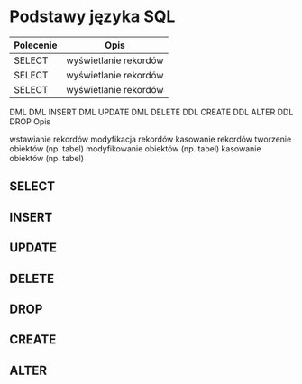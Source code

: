# Podstawy języka SQL 

| Polecenie | Opis |
| ------------- |:-------------:|
| SELECT| wyświetlanie rekordów |
| SELECT| wyświetlanie rekordów |
| SELECT| wyświetlanie rekordów |


DML  DML INSERT DML UPDATE DML DELETE DDL CREATE DDL ALTER DDL DROP
Opis

wstawianie rekordów
modyfikacja rekordów
kasowanie rekordów
tworzenie obiektów (np. tabel) modyfikowanie obiektów (np. tabel) kasowanie obiektów (np. tabel)

## SELECT

## INSERT

## UPDATE

## DELETE

## DROP

## CREATE

## ALTER
